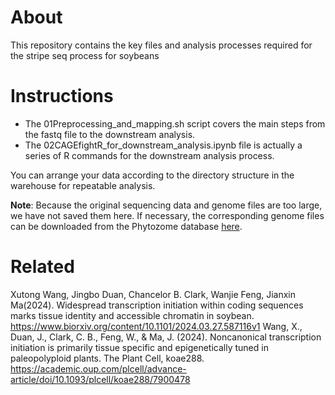 # About
This repository contains the key files and analysis processes required for the stripe seq process for soybeans

# Instructions
- The 01Preprocessing_and_mapping.sh script covers the main steps from the fastq file to the downstream analysis.
- The 02CAGEfightR_for_downstream_analysis.ipynb file is actually a series of R commands for the downstream analysis process.

You can arrange your data according to the directory structure in the warehouse for repeatable analysis.


**Note**: Because the original sequencing data and genome files are too large, we have not saved them here. If necessary, the corresponding genome files can be downloaded from the Phytozome database [here](https://data.jgi.doe.gov/refine-download/phytozome?genome_id=275&_gl=1*6u2d8s*_ga*MTAwMTIzMDYyLjE3MTY5NzE1MTI.*_ga_YBLMHYR3C2*MTcxNzIzOTgxNS4xMC4wLjE3MTcyMzk4MTUuMC4wLjA.).
# Related
Xutong Wang, Jingbo Duan, Chancelor B. Clark, Wanjie Feng, Jianxin Ma(2024). Widespread transcription initiation within coding sequences marks tissue identity and accessible chromatin in soybean.
https://www.biorxiv.org/content/10.1101/2024.03.27.587116v1
Wang, X., Duan, J., Clark, C. B., Feng, W., & Ma, J. (2024). Noncanonical transcription initiation is primarily tissue specific and epigenetically tuned in paleopolyploid plants. The Plant Cell, koae288.
https://academic.oup.com/plcell/advance-article/doi/10.1093/plcell/koae288/7900478
